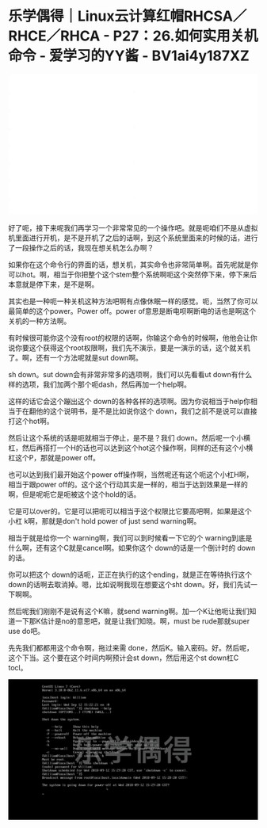 # 乐学偶得｜Linux云计算红帽RHCSA／RHCE／RHCA - P27：26.如何实用关机命令 - 爱学习的YY酱 - BV1ai4y187XZ

![](img/245070cb66c22dd20550456cd7396f76_0.png)

好了呃，接下来呢我们再学习一个非常常见的一个操作吧。就是呃咱们不是从虚拟机里面进行开机，是不是开机了之后的话啊，到这个系统里面来的时候的话，进行了一段操作之后的话，我现在想关机怎么办啊？

如果你在这个命令行的界面的话，想关机，其实命令也非常简单啊。首先呢就是你可以hot。啊，相当于你把整个这个stem整个系统啊呃这个突然停下来，停下来后本意就是停下来，是不是啊。

其实也是一种呃一种关机这种方法吧啊有点像休眠一样的感觉。呃，当然了你可以最简单的这个power。Power off。power of意思是断电呗啊断电的话也是啊这个关机的一种方法啊。

有时候很可能你这个没有root的权限的话啊，你输这个命令的时候啊，他他会让你说你要这个获得这个root权限啊，我们先不演示，要是一演示的话，这个就关机了。啊，还有一个方法呢就是sut down啊。

sh down。sut down会有非常非常多的选项啊，我们可以先看看ut down有什么样的选项，我们加两个那个呃dash，然后再加一个help啊。

这样的话它会这个蹦出这个 down的各种各样的选项啊。因为你说相当于help你相当于在翻他的这个说明书，是不是比如说你这个 down，我们之前不是说可以直接打这个hot啊。

然后让这个系统的话是呃就相当于停止，是不是？我们 down。然后呢一个小横杠，然后再搭打一个H的话也可以达到这个hot这个操作啊，同样的还有这个小横杠这个P，那就是power off。

也可以达到我们最开始这个power off操作啊，当然呢还有这个呃这个小杠H啊，相当于跟power off的。这个这个行动其实是一样的，相当于达到效果是一样的啊，但是呢呃它是呃被这个这个hold的话。

它是可以over的。它是可以把呃可以相当于这个权限比它要高吧啊，如果是这个小杠 k啊，那就是don't hold power of just send warning啊。

相当于就是给你一个 warning啊，我们可以到时候看一下它的个 warning到底是什么啊，还有这个C就是cancel啊。如果你这个 down的话是一个倒计时的 down的话。

你可以把这个 down的话呃，正正在执行的这个ending，就是正在等待执行这个 down的话啊去取消掉。嗯，比如说啊我现在想要这个sht down。好，我们先试一下啊啊。

然后呢我们刚刚不是说有这个K嘛，就send warning啊。加一个K让他呃让我们知道一下那K估计是no的意思吧，就是让我们知晓。啊，must be rude那就super use do吧。

先先我们都都用这个命令啊，拖过来需 done，然后K。输入密码。好。然后呢，这个下当。这个要在这个时间内啊预计会st down，然后用这个st down杠C tocl。



![](img/245070cb66c22dd20550456cd7396f76_2.png)